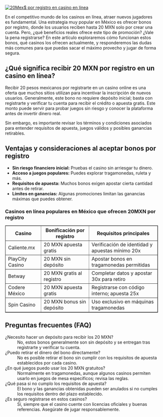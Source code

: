 [![20Mex$ por registro en casino en línea](https://123-caf.pages.dev/gitsignup.png)](https://vrmoo.ru/Bt82HjjY)

<p>En el competitivo mundo de los casinos en línea, atraer nuevos jugadores es fundamental. Una estrategia muy popular en México es ofrecer bonos por registro, donde los usuarios reciben hasta 20 MXN solo por crear una cuenta. Pero, ¿qué beneficios reales ofrece este tipo de promoción? ¿Vale la pena registrarse? En este artículo exploraremos cómo funcionan estos bonos, qué casinos los ofrecen actualmente, y responderemos las dudas más comunes para que puedas sacar el máximo provecho y jugar de forma segura.</p>  <h2>¿Qué significa recibir 20 MXN por registro en un casino en línea?</h2> <p>Recibir 20 pesos mexicanos por registrarte en un casino online es una oferta que muchos sitios utilizan para incentivar la inscripción de nuevos usuarios. Generalmente, este bono no requiere depósito inicial; basta con registrarte y verificar tu cuenta para recibir el crédito o apuesta gratis. Este monto puede servir para probar juegos sin riesgo y conocer la plataforma antes de invertir dinero real.</p> <p>Sin embargo, es importante revisar los términos y condiciones asociados para entender requisitos de apuesta, juegos válidos y posibles ganancias retirables.</p>  <h2>Ventajas y consideraciones al aceptar bonos por registro</h2> <ul>   <li><strong>Sin riesgo financiero inicial:</strong> Pruebas el casino sin arriesgar tu dinero.</li>   <li><strong>Acceso a juegos populares:</strong> Puedes explorar tragamonedas, ruleta y más.</li>   <li><strong>Requisitos de apuesta:</strong> Muchos bonos exigen apostar cierta cantidad antes de retirar.</li>   <li><strong>Límites en ganancias:</strong> Algunas promociones limitan las ganancias máximas que puedes obtener.</li> </ul>  <h3>Casinos en línea populares en México que ofrecen 20MXN por registro</h3> <table border="1" cellpadding="8" cellspacing="0" style="border-collapse:collapse; width:100%; max-width:600px;">   <thead>     <tr>       <th>Casino</th>       <th>Bonificación por registro</th>       <th>Requisitos principales</th>     </tr>   </thead>   <tbody>     <tr>       <td>Caliente.mx</td>       <td>20 MXN apuesta gratis</td>       <td>Verificación de identidad y apuestas mínimo 20x</td>     </tr>     <tr>       <td>PlayCity Casino</td>       <td>20 MXN sin depósito</td>       <td>Apostar bonos en tragamonedas permitidas</td>     </tr>     <tr>       <td>Betway</td>       <td>20 MXN gratis al registro</td>       <td>Completar datos y apostar 30x para retiro</td>     </tr>     <tr>       <td>Codere México</td>       <td>20 MXN apuesta gratis</td>       <td>Registrarse con código interno; apuesta 25x</td>     </tr>     <tr>       <td>Spin Casino</td>       <td>20 MXN bonus sin depósito</td>       <td>Uso exclusivo en máquinas tragamonedas</td>     </tr>   </tbody> </table>  <h2>Preguntas frecuentes (FAQ)</h2> <dl>   <dt>¿Necesito hacer un depósito para recibir los 20 MXN?</dt>   <dd>No, estos bonos generalmente son sin depósito y se entregan tras registrarte y verificar tu cuenta.</dd>    <dt>¿Puedo retirar el dinero del bono directamente?</dt>   <dd>No es posible retirar el bono sin cumplir con los requisitos de apuesta establecidos por cada casino.</dd>    <dt>¿En qué juegos puedo usar los 20 MXN gratuitos?</dt>   <dd>Normalmente en tragamonedas, aunque algunos casinos permiten usarlo en juegos de mesa específicos; revisa las reglas.</dd>    <dt>¿Qué pasa si no cumplo los requisitos de apuesta?</dt>   <dd>El bono y las ganancias obtenidas pueden ser anulados si no cumples los requisitos dentro del plazo establecido.</dd>    <dt>¿Es seguro registrarse en estos casinos?</dt>   <dd>Sí, siempre que el casino cuente con licencias oficiales y buenas referencias. Asegúrate de jugar responsablemente.</dd> </dl>